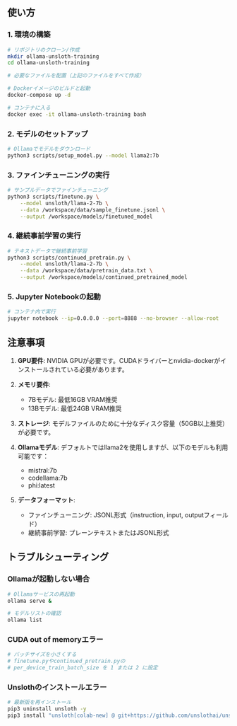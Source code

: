 ## 使い方

### 1. 環境の構築
```bash
# リポジトリのクローン/作成
mkdir ollama-unsloth-training
cd ollama-unsloth-training

# 必要なファイルを配置（上記のファイルをすべて作成）

# Dockerイメージのビルドと起動
docker-compose up -d

# コンテナに入る
docker exec -it ollama-unsloth-training bash
```

### 2. モデルのセットアップ
```bash
# Ollamaでモデルをダウンロード
python3 scripts/setup_model.py --model llama2:7b
```

### 3. ファインチューニングの実行
```bash
# サンプルデータでファインチューニング
python3 scripts/finetune.py \
    --model unsloth/llama-2-7b \
    --data /workspace/data/sample_finetune.jsonl \
    --output /workspace/models/finetuned_model
```

### 4. 継続事前学習の実行
```bash
# テキストデータで継続事前学習
python3 scripts/continued_pretrain.py \
    --model unsloth/llama-2-7b \
    --data /workspace/data/pretrain_data.txt \
    --output /workspace/models/continued_pretrained_model
```

### 5. Jupyter Notebookの起動
```bash
# コンテナ内で実行
jupyter notebook --ip=0.0.0.0 --port=8888 --no-browser --allow-root
```

## 注意事項

1. **GPU要件**: NVIDIA GPUが必要です。CUDAドライバーとnvidia-dockerがインストールされている必要があります。

2. **メモリ要件**: 
   - 7Bモデル: 最低16GB VRAM推奨
   - 13Bモデル: 最低24GB VRAM推奨

3. **ストレージ**: モデルファイルのために十分なディスク容量（50GB以上推奨）が必要です。

4. **Ollamaモデル**: デフォルトではllama2を使用しますが、以下のモデルも利用可能です：
   - mistral:7b
   - codellama:7b
   - phi:latest

5. **データフォーマット**: 
   - ファインチューニング: JSONL形式（instruction, input, outputフィールド）
   - 継続事前学習: プレーンテキストまたはJSONL形式

## トラブルシューティング

### Ollamaが起動しない場合
```bash
# Ollamaサービスの再起動
ollama serve &

# モデルリストの確認
ollama list
```

### CUDA out of memoryエラー
```python
# バッチサイズを小さくする
# finetune.pyやcontinued_pretrain.pyの
# per_device_train_batch_size を 1 または 2 に設定
```

### Unslothのインストールエラー
```bash
# 最新版を再インストール
pip3 uninstall unsloth -y
pip3 install "unsloth[colab-new] @ git+https://github.com/unslothai/unsloth.git"
